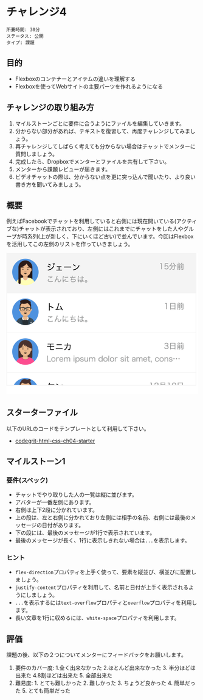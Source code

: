 # チャレンジ4

```
所要時間: 30分
ステータス: 公開
タイプ: 課題
```

## 目的
- Flexboxのコンテナーとアイテムの違いを理解する
- Flexboxを使ってWebサイトの主要パーツを作れるようになる

## チャレンジの取り組み方

1. マイルストーンごとに要件に合うようにファイルを編集していきます。
2. 分からない部分があれば、テキストを復習して、再度チャレンジしてみましょう。
3. 再チャレンジしてしばらく考えても分からない場合はチャットでメンターに質問しましょう。
4. 完成したら、Dropboxでメンターとファイルを共有して下さい。
5. メンターから課題レビューが届きます。
6. ビデオチャットの際は、分からない点を更に突っ込んで聞いたり、より良い書き方を聞いてみましょう。

## 概要

例えばFacebookでチャットを利用していると右側には現在開いている(アクティブな)チャットが表示されており、左側にはこれまでにチャットをした人やグループが時系列(上が新しく、下にいくほど古い)で並んでいます。今回はFlexboxを活用してこの左側のリストを作っていきましょう。

![Challenge4完成形イメージ](./images/final-image.png)

## スターターファイル

以下のURLのコードをテンプレートとして利用して下さい。

- [codegrit-html-css-ch04-starter](https://github.com/codegrit-jp-students/codegrit-html-css-ch04-starter)

## マイルストーン1

### 要件(スペック)

- チャットでやり取りした人の一覧は縦に並びます。
- アバターが一番左側にあります。
- 右側は上下2段に分かれています。
- 上の段は、左と右側に分かれており左側には相手の名前、右側には最後のメッセージの日付があります。
- 下の段には、最後のメッセージが1行で表示されています。
- 最後のメッセージが長く、1行に表示しきれない場合は`...`を表示します。

### ヒント

- `flex-direction`プロパティを上手く使って、要素を縦並び、横並びに配置しましょう。
- `justify-content`プロパティを利用して、名前と日付が上手く表示されるようにしましょう。
- `...`を表示するには`text-overflow`プロパティと`overflow`プロパティを利用します。
- 長い文章を1行に収めるには、`white-space`プロパティを利用します。


## 評価

課題の後、以下の２つについてメンターにフィードバックをお願いします。

1. 要件のカバー度: 1.全く出来なかった 2.ほとんど出来なかった 3. 半分ほどは出来た 4.8割ほどは出来た 5. 全部出来た
2. 難易度: 1. とても難しかった 2. 難しかった 3. ちょうど良かった 4. 簡単だった 5. とても簡単だった
